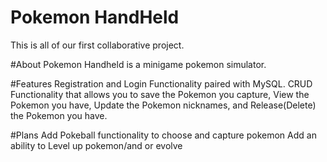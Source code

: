 # Pokemon HandHeld
This is all of our first collaborative project. 

#About
Pokemon Handheld is a minigame pokemon simulator. 

#Features 
Registration and Login Functionality paired with MySQL.
CRUD Functionality that allows you to save the Pokemon you capture, View the Pokemon you have, Update the Pokemon nicknames, and Release(Delete) the Pokemon you have.

#Plans 
Add Pokeball functionality to choose and capture pokemon
Add an ability to Level up pokemon/and or evolve 





